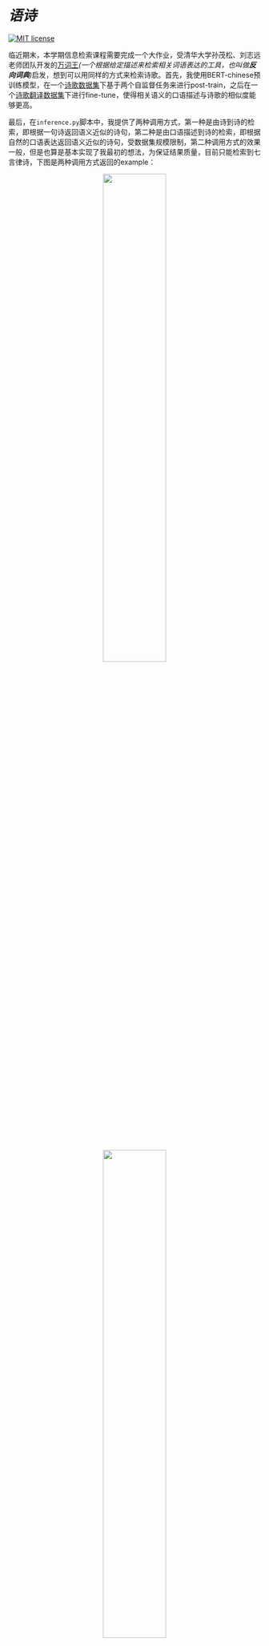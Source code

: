 # <i>语诗</i>
[![MIT license](https://img.shields.io/badge/License-MIT-blue.svg)](https://lbesson.mit-license.org/)

临近期末，本学期信息检索课程需要完成一个大作业，受清华大学孙茂松、刘志远老师团队开发的<a href='https://wantwords.thunlp.org'>万词王</a><i>(一个根据给定描述来检索相关词语表达的工具，也叫做<b>反向词典</b>)</i>启发，想到可以用同样的方式来检索诗歌。首先，我使用BERT-chinese预训练模型，在一个<a href='https://github.com/snowtraces/poetry-source'>诗歌数据集</a>下基于两个自监督任务来进行post-train，之后在一个<a href='https://github.com/THUNLP-AIPoet/CCPM'>诗歌翻译数据集</a>下进行fine-tune，使得相关语义的口语描述与诗歌的相似度能够更高。

最后，在`inference.py`脚本中，我提供了两种调用方式，第一种是由诗到诗的检索，即根据一句诗返回语义近似的诗句，第二种是由口语描述到诗的检索，即根据自然的口语表达返回语义近似的诗句，受数据集规模限制，第二种调用方式的效果一般，但是也算是基本实现了我最初的想法，为保证结果质量，目前只能检索到七言律诗，下图是两种调用方式返回的example：

<div align=center><img src="https://github.com/morecry/With-Poetry/blob/main/fig/%E5%BE%AE%E4%BF%A1%E5%9B%BE%E7%89%87_20211216222031.png" width="50%"></div>
<div align=center><img src="https://github.com/morecry/With-Poetry/blob/main/fig/%E5%BE%AE%E4%BF%A1%E5%9B%BE%E7%89%87_20211216222042.png" width="50%"></div>

----------------------------------------------------------------------------------------------------------------------------------------------------------------------
<b>按照下面的提示操作来训练模型或是直接复现结果</b>

----------------------------------------------------------------------------------------------------------------------------------------------------------------------

## 首先安装依赖库
  * torch=1.4.0
  * transformers=2.7.0

## 直接测试结果
> 1. 下载预处理后的诗歌数据集文件<a href='https://cnbj1.fds.api.xiaomi.com/imagebucket/user/tuquan/all_pair_7.txt'>all_pair_7.txt</a>放入`data`文件夹中
> 2. 下载预训练模型文件<a href='https://cnbj1.fds.api.xiaomi.com/imagebucket/user/tuquan/bert_ch.bin'>bert_ch.bin</a>和<a href='https://cnbj1.fds.api.xiaomi.com/imagebucket/user/tuquan/bert_poem.bin'>bert_poem.bin</a>放入`output`文件夹中
> 3. 运行`inference.py` (如果你想使用其他query测试，修改该文件即可)

## 重新训练
> 1. 下载预处理后的诗歌数据集文件<a href='https://cnbj1.fds.api.xiaomi.com/imagebucket/user/tuquan/all_pair_7.txt'>all_pair_7.txt</a>放入`data`文件夹中
> 2. 运行`split_data.py`
> 3. 下载bert-base-chinese预训练模型<a href='https://huggingface.co/bert-base-chinese/resolve/main/pytorch_model.bin'>pytorch_model.bin</a>放入`output`文件夹中
> 4. 使用如下命令添加后台训练任务 (多卡训练，如果是单卡将CUDA_VISIBLE_DEVICES后面的数字改成0即可)，如果
```shell
CUDA_VISIBLE_DEVICES=0,1,2,3 nohup python run.py --train_batch_size 2048 --eval_batch_size 2048 >train.log 2>&1 &
```
> 5. 训练结束后可以运行`inference.py`进行测试


如果您在运行本项目过程中遇到问题、有什么新的想法，或是您发现有更好的诗歌翻译数据集(且规模够大)，均可直接和我沟通, 下面是我的联系方式

 * <b>邮箱:</b> quantu@ruc.edu.cn
 * <b>微信:</b> isle_-_
